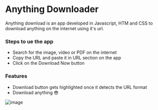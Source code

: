 # Anything Downloader
Anything download is an app developed in Javascript, HTM and CSS to download anything on the internet using it's url.

### Steps to ue the app
* Search for the image, video or PDF on the internet
* Copy the URL and paste it in URL section on the app
* Click on the Download Now button

### Features
* Download button gets highlighted once it detects the URL format
* Download anything :sunglasses:

![image](https://user-images.githubusercontent.com/109081005/187982970-6068a1cf-4c37-4867-97b2-46ddafe38efe.png)
